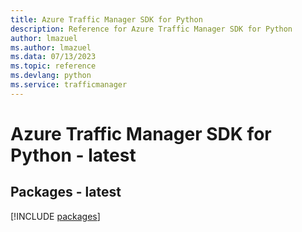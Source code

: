 ```yaml
---
title: Azure Traffic Manager SDK for Python
description: Reference for Azure Traffic Manager SDK for Python
author: lmazuel
ms.author: lmazuel
ms.data: 07/13/2023
ms.topic: reference
ms.devlang: python
ms.service: trafficmanager
---
```

# Azure Traffic Manager SDK for Python - latest
## Packages - latest
[!INCLUDE [packages](traffic-manager-index.md)]
